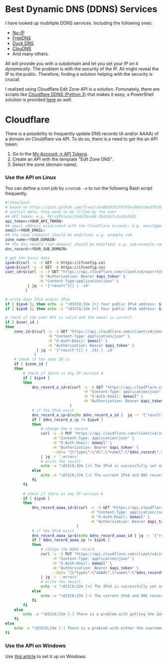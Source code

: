 # Best Dynamic DNS (DDNS) Services
I have looked up mublitple DDNS services. Including the following ones:
- [No-IP](https://my.noip.com/)
- [FreeDNS](https://freedns.afraid.org/)
- [Duck DNS](https://www.duckdns.org/)
- [ClouDNS](https://www.cloudns.net/dynamic-dns/)
- And many others.


All will provide you with a subdomain and let you set your IP on it *dynamically*. The problem is with the security of the IP. All might reveal the IP to the public. Therefore, finding a solution helping with the security is crucial.

I realized using Cloudflare Edit Zone API is a solution. Fortunately, there are scripts like [Cloudflare DDNS (Python 3)](https://github.com/timothymiller/cloudflare-ddns) that makes it easy; a PowerShell solution is provided [here](https://adamtheautomator.com/cloudflare-dynamic-dns/) as well.

# Cloudflare
There is a possibility to frequently update DNS records (A and/or AAAA) of a domain on Clouldflare via API.
To do so, there is a need to get the an API token:
1. Go to the [My Account -> API Tokens](https://dash.cloudflare.com/profile/api-tokens).
2. Create an API with the template "Edit Zone DNS".
3. Select the zone (domain name).

### Use the API on Linux
You can define a cron job by `crontab -e` to run the following Bash script frequently.
```bash
#!/bin/bash
# based on https://gist.github.com/Tras2/cba88201b17d765ec065ccbedfb16d9a
# initial data; they need to be filled by the user
## API token; e.g. FErsdfklw3er59dUlDce44-3D43dsfs3sddsFoD3
api_token=<YOUR_API_TOKEN>
## email address associated with the Cloudflare account; e.g. email@gmail.com
email=<YOUR_EMAIL>
## the zone (domain) should be modified; e.g. example.com
zone_name=<YOUR_DOMAIN>
## the dns record (sub-domain) should be modified; e.g. sub.example.com
dns_record=<YOUR_SUB_DOMAIN>

# get the basic data
ipv4=$(curl -s -X GET -4 https://ifconfig.co)
ipv6=$(curl -s -X GET -6 https://ifconfig.co)
user_id=$(curl -s -X GET "https://api.cloudflare.com/client/v4/user/tokens/verify" \
               -H "Authorization: Bearer $api_token" \
               -H "Content-Type:application/json" \
          | jq -r '{"result"}[] | .id'
         )

# write down IPv4 and/or IPv6
if [ $ipv4 ]; then echo -e "\033[0;32m [+] Your public IPv4 address: $ipv4"; else echo -e "\033[0;33m [!] Unable to get any public IPv4 address."; fi
if [ $ipv6 ]; then echo -e "\033[0;32m [+] Your public IPv6 address: $ipv6"; else echo -e "\033[0;33m [!] Unable to get any public IPv6 address."; fi

# check if the user API is valid and the email is correct
if [ $user_id ]
then
    zone_id=$(curl -s -X GET "https://api.cloudflare.com/client/v4/zones?name=$zone_name&status=active" \
                   -H "Content-Type: application/json" \
                   -H "X-Auth-Email: $email" \
                   -H "Authorization: Bearer $api_token" \
              | jq -r '{"result"}[] | .[0] | .id'
             )
    # check if the zone ID is 
    if [ $zone_id ]
    then
        # check if there is any IP version 4
        if [ $ipv4 ]
        then
            dns_record_a_id=$(curl -s -X GET "https://api.cloudflare.com/client/v4/zones/$zone_id/dns_records?type=A&name=$dns_record"  \
                                   -H "Content-Type: application/json" \
                                   -H "X-Auth-Email: $email" \
                                   -H "Authorization: Bearer $api_token"
                             )
            # if the IPv4 exist
            dns_record_a_ip=$(echo $dns_record_a_id |  jq -r '{"result"}[] | .[0] | .content')
            if [ $dns_record_a_ip != $ipv4 ]
            then
                # change the A record
                curl -s -X PUT "https://api.cloudflare.com/client/v4/zones/$zone_id/dns_records/$(echo $dns_record_a_id | jq -r '{"result"}[] | .[0] | .id')" \
                     -H "Content-Type: application/json" \
                     -H "X-Auth-Email: $email" \
                     -H "Authorization: Bearer $api_token" \
                     --data "{\"type\":\"A\",\"name\":\"$dns_record\",\"content\":\"$ipv4\",\"ttl\":1,\"proxied\":false}" \
                | jq -r '.errors'
                # write the result
                echo -e "\033[0;32m [+] The IPv4 is successfully set on Cloudflare as the A Record with the value of:    $dns_record_a_ip"
            else
                echo -e "\033[0;37m [~] The current IPv4 and DNS record IPv4 are the same; there is no need to apply it."
            fi
        fi
            
        # check if there is any IP version 6
        if [ $ipv6 ]
        then
            dns_record_aaaa_id=$(curl -s -X GET "https://api.cloudflare.com/client/v4/zones/$zone_id/dns_records?type=AAAA&name=$dns_record"  \
                                      -H "Content-Type: application/json" \
                                      -H "X-Auth-Email: $email" \
                                      -H "Authorization: Bearer $api_token"
                                )
            # if the IPv6 exist
            dns_record_aaaa_ip=$(echo $dns_record_aaaa_id | jq -r '{"result"}[] | .[0] | .content')
            if [ $dns_record_aaaa_ip != $ipv6 ]
            then
                # change the AAAA record
                curl -s -X PUT "https://api.cloudflare.com/client/v4/zones/$zone_id/dns_records/$(echo $dns_record_aaaa_id | jq -r '{"result"}[] | .[0] | .id')" \
                     -H "Content-Type: application/json" \
                     -H "X-Auth-Email: $email" \
                     -H "Authorization: Bearer $api_token" \
                     --data "{\"type\":\"AAAA\",\"name\":\"$dns_record\",\"content\":\"$ipv6\",\"ttl\":1,\"proxied\":false}" \
                | jq -r '.errors'
                # write the result
                echo -e "\033[0;32m [+] The IPv6 is successfully set on Cloudflare as the AAAA Record with the value of: $dns_record_aaaa_ip"
            else
                echo -e "\033[0;37m [~] The current IPv6 and DNS record IPv6 are the same; there is no need to apply it."
            fi
        fi  
    else
        echo -e "\033[0;31m [-] There is a problem with getting the Zone ID. Check if the Zone Name is correct."
    fi
else
    echo -e "\033[0;31m [-] There is a problem with either the username (email), the API token, or the zone (domain name). Check them and try again."
fi
```

### Use the API on Windows
Use [this article](https://adamtheautomator.com/cloudflare-dynamic-dns/) to set it up on Windows.

